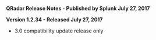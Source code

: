 **QRadar Release Notes - Published by Splunk July 27, 2017**


**Version 1.2.34 - Released July 27, 2017**

* 3.0 compatibility update release only
